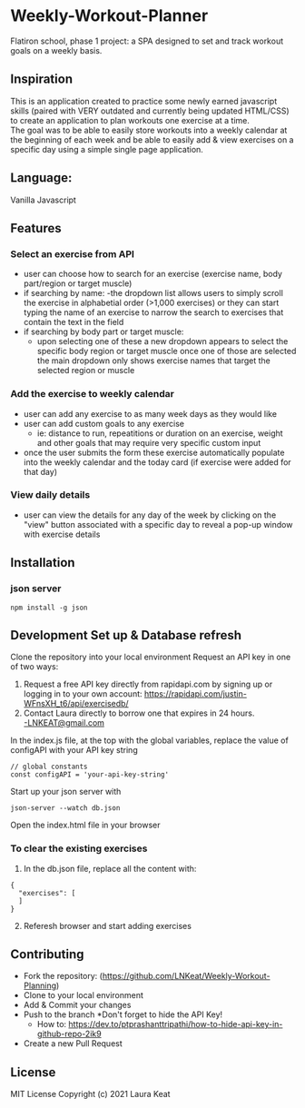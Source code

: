# Weekly-Workout-Planner
Flatiron school, phase 1 project:  a SPA designed to set and track workout goals on a weekly basis. 

## Inspiration
This is an application created to practice some newly earned javascript skills (paired with VERY outdated and currently being updated HTML/CSS) to create an application to plan workouts one exercise at a time.  
The goal was to be able to easily store workouts into a weekly calendar at the beginning of each week and be able to easily add & view exercises on a specific day using a simple single page application.  

 ## Language: 
 Vanilla Javascript

 ## Features
 ### Select an exercise from API
 - user can choose how to search for an exercise (exercise name, body part/region or target muscle)
 - if searching by name:
    -the dropdown list allows users to simply scroll the exercise in alphabetial order (>1,000 exercises) or they can start typing the name of an exercise to narrow the search to exercises that contain the text in the field
 - if searching by body part or target muscle:
    - upon selecting one of these a new dropdown appears to select the specific body region or target muscle once one of those are selected the main dropdown only shows exercise names that target the selected region or muscle
### Add the exercise to weekly calendar
 - user can add any exercise to as many week days as they would like
 - user can add custom goals to any exercise
    - ie: distance to run, repeatitions or duration on an exercise, weight and other goals that may require very specific custom input
 - once the user submits the form these exercise automatically populate into the weekly calendar and the today card (if exercise were added for that day)
 ### View daily details
 - user can view the details for any day of the week by clicking on the "view" button associated with a specific day to reveal a pop-up window with exercise details

 ## Installation
### json server
 ```
 npm install -g json
 ```


 ## Development Set up &  Database refresh
 Clone the repository into your local environment
 Request an API key in one of two ways: 
 1) Request a free API key directly from rapidapi.com by signing up or logging in to your own account:   https://rapidapi.com/justin-WFnsXH_t6/api/exercisedb/
 2) Contact Laura directly to borrow one that expires in 24 hours.  
 -LNKEAT@gmail.com

 In the index.js file, at the top with the global variables, replace the value of configAPI with your API key string
 ```
// global constants
const configAPI = 'your-api-key-string'
 ```
Start up your json server with
```
json-server --watch db.json
```
Open the index.html file in your browser
### To clear the existing exercises
1. In the db.json file, replace all the content with: 
```
{
  "exercises": [
  ]
}
```
2. Referesh browser and start adding exercises 


## Contributing
- Fork the repository: (https://github.com/LNKeat/Weekly-Workout-Planning)
- Clone to your local environment
- Add & Commit your changes
- Push to the branch *Don't forget to hide the API Key!
    - How to: https://dev.to/ptprashanttripathi/how-to-hide-api-key-in-github-repo-2ik9
- Create a new Pull Request

## License
MIT License
Copyright (c) 2021 Laura Keat



